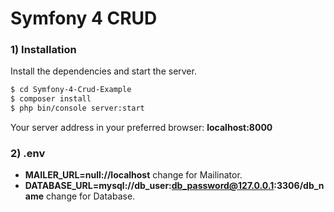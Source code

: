 # Symfony 4 CRUD

### 1) Installation

Install the dependencies and start the server.

```sh
$ cd Symfony-4-Crud-Example
$ composer install
$ php bin/console server:start
```

Your server address in your preferred browser: **localhost:8000**

### 2) .env

- **MAILER_URL=null://localhost** change for Mailinator.
- **DATABASE_URL=mysql://db_user:db_password@127.0.0.1:3306/db_name** change for Database.
